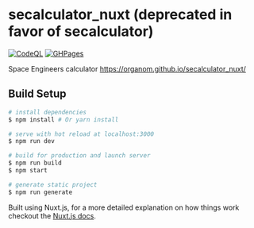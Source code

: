 # secalculator_nuxt (deprecated in favor of secalculator)
[![CodeQL](https://github.com/organom/secalculator_nuxt/actions/workflows/codeql-analysis.yml/badge.svg)](https://github.com/organom/secalculator_nuxt/actions/workflows/codeql-analysis.yml) [![GHPages](https://github.com/organom/secalculator_nuxt/actions/workflows/ghpages.yml/badge.svg)](https://github.com/organom/secalculator_nuxt/actions/workflows/ghpages.yml) 


Space Engineers calculator  https://organom.github.io/secalculator_nuxt/

## Build Setup

``` bash
# install dependencies
$ npm install # Or yarn install

# serve with hot reload at localhost:3000
$ npm run dev

# build for production and launch server
$ npm run build
$ npm start

# generate static project
$ npm run generate
```

Built using Nuxt.js, for a more detailed explanation on how things work checkout the [Nuxt.js docs](https://github.com/nuxt/nuxt.js).

